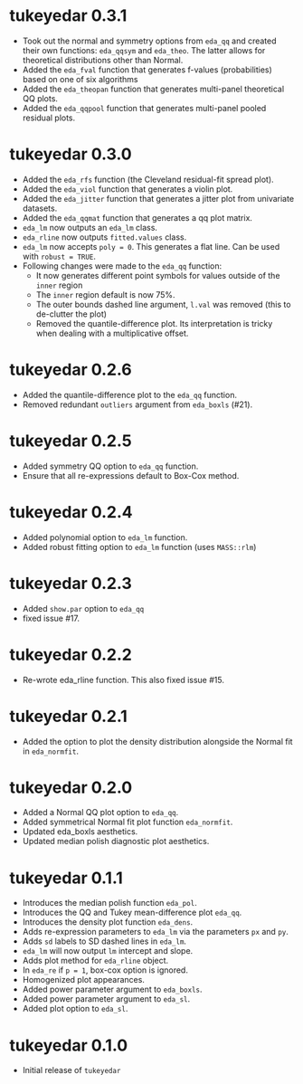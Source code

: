 # tukeyedar 0.3.1
*  Took out the normal and symmetry options from `eda_qq` and created their own functions:
   `eda_qqsym` and `eda_theo`. The latter allows for theoretical distributions other
   than Normal.
*  Added the `eda_fval` function that generates f-values (probabilities) based on one of six algorithms
*  Added the `eda_theopan` function that generates multi-panel theoretical QQ plots.
*  Added the `eda_qqpool` function that generates multi-panel pooled residual plots.


# tukeyedar 0.3.0
*  Added the `eda_rfs` function (the Cleveland residual-fit spread plot).
*  Added the `eda_viol` function that generates a violin plot.
*  Added the `eda_jitter` function that generates a jitter plot from univariate datasets.
*  Added the `eda_qqmat` function that generates a qq plot matrix.
* `eda_lm` now outputs an `eda_lm` class.
* `eda_rline` now outputs `fitted.values` class.
* `eda_lm` now accepts `poly = 0`. This generates a flat line. Can be used with `robust = TRUE`.
* Following changes were made to the `eda_qq` function:
     *  It now generates different point symbols for values outside of the `inner` region
     *  The `inner` region default is now 75%.
     *  The outer bounds dashed line argument, `l.val` was removed (this to de-clutter the plot)
     *  Removed the quantile-difference plot. Its interpretation is tricky when dealing with a multiplicative offset.  

# tukeyedar 0.2.6
* Added the quantile-difference plot to the `eda_qq` function.
* Removed redundant `outliers` argument from `eda_boxls` (#21).

# tukeyedar 0.2.5
* Added symmetry QQ option to `eda_qq` function.
* Ensure that all re-expressions default to Box-Cox method.

# tukeyedar 0.2.4
* Added polynomial option to `eda_lm` function.
* Added robust fitting option to `eda_lm` function (uses `MASS::rlm`)

# tukeyedar 0.2.3
* Added `show.par` option  to `eda_qq`
* fixed issue #17.

# tukeyedar 0.2.2
* Re-wrote eda_rline function. This also fixed issue #15.

# tukeyedar 0.2.1
* Added the option to plot the density distribution alongside the Normal fit in `eda_normfit`.

# tukeyedar 0.2.0
* Added a Normal QQ plot option to `eda_qq`.
* Added symmetrical Normal fit plot function `eda_normfit`.
* Updated eda_boxls aesthetics.
* Updated median polish diagnostic plot aesthetics.

# tukeyedar 0.1.1

* Introduces the median polish function `eda_pol`.
* Introduces the QQ and Tukey mean-difference plot `eda_qq`.
* Introduces the density plot function `eda_dens`.
* Adds re-expression parameters to `eda_lm` via the parameters `px` and `py`.
* Adds `sd` labels to SD dashed lines in `eda_lm`.
* `eda_lm` will now output `lm` intercept and slope.
* Adds plot method for `eda_rline` object.
* In `eda_re` if `p = 1`, box-cox option is ignored.
* Homogenized plot appearances.
* Added power parameter argument to `eda_boxls`.
* Added power parameter argument to `eda_sl`.
* Added plot option to `eda_sl`.

# tukeyedar 0.1.0

* Initial release of `tukeyedar`

